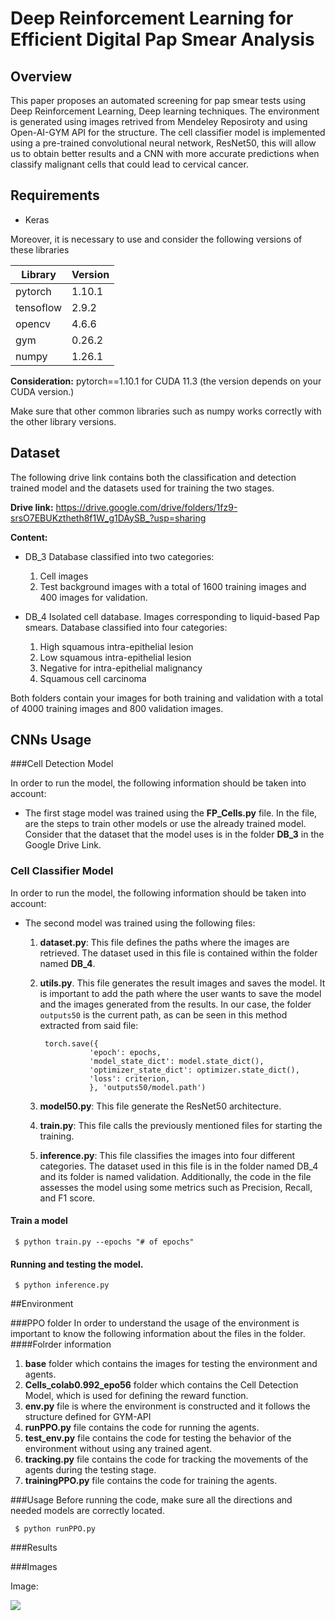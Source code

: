 # Deep Reinforcement Learning for Efficient Digital Pap Smear Analysis

## Overview
This paper proposes an automated screening for pap smear tests using Deep Reinforcement Learning, Deep learning techniques. The environment is generated using images retrived from Mendeley Reposiroty and using Open-AI-GYM API for the structure. The cell classifier model is  implemented using a pre-trained convolutional neural network, ResNet50,  this will allow us to obtain better results and a CNN with more accurate predictions when classify malignant cells that could lead to cervical cancer.

## Requirements

* Keras

Moreover, it is necessary to use and consider the following versions of these libraries

| Library  | Version |
| ---------| ------- |
| pytorch  | 1.10.1 |
| tensoflow| 2.9.2  |
| opencv   | 4.6.6  |
| gym | 0.26.2|
| numpy | 1.26.1|

**Consideration:** pytorch==1.10.1  for CUDA 11.3 (the version depends on your CUDA version.)

Make sure that other common libraries such as numpy works correctly with the other library versions.

## Dataset
The following drive link contains both the classification and detection trained model and the datasets used for training the two stages. 

**Drive link:**  https://drive.google.com/drive/folders/1fz9-srsO7EBUKztheth8f1W_g1DAySB_?usp=sharing

**Content:** 

* DB_3
   Database classified into two categories: 
   1. Cell images
   2. Test background images with a total of 1600 training  images and 400 images for validation.

* DB_4
   Isolated cell database. Images corresponding to liquid-based Pap smears.
   Database classified into four categories:
  
  1. High squamous intra-epithelial lesion
  2. Low squamous intra-epithelial lesion
  3. Negative for intra-epithelial malignancy
  4. Squamous cell carcinoma

Both folders contain your images for both training and validation with a total of 4000 training images and 800 validation images.

## CNNs Usage
###Cell Detection Model 

In order to run the model, the following information should be taken into account:

* The first stage model was trained using the **FP_Cells.py** file. In the file, are the steps to train other models or use the already trained model. Consider that the dataset that the model uses is in the folder **DB_3** in the Google Drive Link. 

### Cell Classifier Model

In order to run the model, the following information should be taken into account:

* The second  model was trained using the following files:
  1. **dataset.py**: This file defines the paths where the images are retrieved. The dataset used in this file is contained within the folder named **DB_4**. 
  
  2. **utils.py**. This file generates the result images and saves the model. It is important to add the path where the user wants to save the model and the images generated from the results. In our case, the folder `outputs50` is the current path, as can be seen in this method extracted from said file:
     ````
      torch.save({
                'epoch': epochs,
                'model_state_dict': model.state_dict(),
                'optimizer_state_dict': optimizer.state_dict(),
                'loss': criterion,
                }, 'outputs50/model.path')
     ````
  3. **model50.py**: This file generate the ResNet50 architecture.
  4. **train.py**: This file calls the previously mentioned files for starting the training.
  5. **inference.py**: This file classifies the images into four different categories. The dataset used in this file is in the folder named DB_4 and its folder is named validation. Additionally, the code in the file assesses the model using some metrics such as Precision, Recall, and F1 score. 

#### Train a model 
 ````
  $ python train.py --epochs "# of epochs"
  ````

#### Running and testing the model.

 ````
  $ python inference.py 
  ````
##Environment

###PPO folder
In order to understand the usage of the environment is important to know the following information about the files in the folder.
####Folrder information

1.  **base** folder which contains the images for testing the environment and agents.
2.  **Cells_colab0.992_epo56** folder which contains the Cell Detection Model, which is used for defining the reward function.
3.  **env.py** file is where the environment is constructed and it follows the structure defined for GYM-API
4.  **runPPO.py** file contains the code for running the agents.
5.  **test_env.py** file contains the code for testing the behavior of the environment without using any trained agent.
6.  **tracking.py** file contains the code for tracking the movements of the agents during the testing stage. 
7.  **trainingPPO.py** file contains the code for training the agents.

###Usage
Before running the code, make sure all the directions and needed models are correctly located. 

 ````
  $ python runPPO.py 
  ````
###Results



###Images

Image:

![](https://pandao.github.io/editor.md/examples/images/4.jpg)


